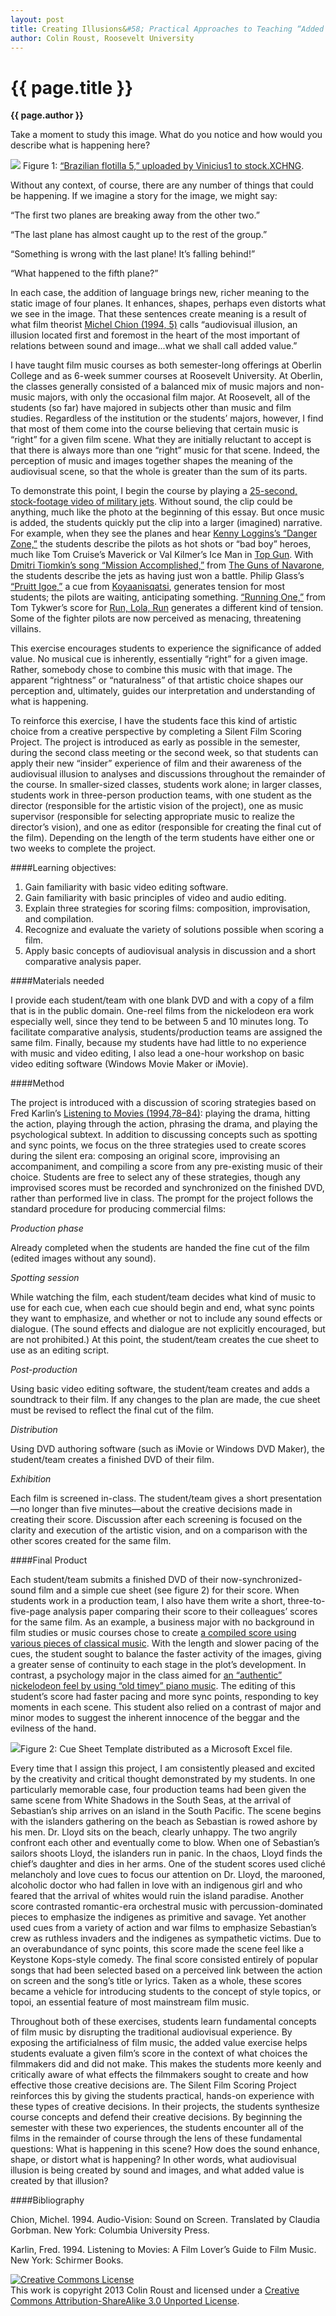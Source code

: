 ```yaml
---
layout: post
title: Creating Illusions&#58; Practical Approaches to Teaching “Added Value” in Audiovisual Artworks
author: Colin Roust, Roosevelt University
---
```


{{ page.title }}
================

**{{ page.author }}**


Take a moment to study this image. What do you notice and how would you describe what is happening here?
 
<img src="image01.jpg"> Figure 1: [“Brazilian flotilla 5,” uploaded by Vinicius1 to stock.XCHNG](http://www.sxc.hu/photo/727959).

Without any context, of course, there are any number of things that could be happening. If we imagine a story for the image, we might say:

“The first two planes are breaking away from the other two.”

“The last plane has almost caught up to the rest of the group.”

“Something is wrong with the last plane! It’s falling behind!”

“What happened to the fifth plane?”

In each case, the addition of language brings new, richer meaning to the static image of four planes. It enhances, shapes, perhaps even distorts what we see in the image. That these sentences create meaning is a result of what film theorist [Michel Chion (1994, 5)](http://books.google.com/books?id=is_HyxAyMkMC&lpg=PP1&pg=PA5#v=onepage&q&f=false) calls “audiovisual illusion, an illusion located first and foremost in the heart of the most important of relations between sound and image...what we shall call added value.”

I have taught film music courses as both semester-long offerings at Oberlin College and as 6-week summer courses at Roosevelt University. At Oberlin, the classes generally consisted of a balanced mix of music majors and non-music majors, with only the occasional film major. At Roosevelt, all of the students (so far) have majored in subjects other than music and film studies. Regardless of the institution or the students’ majors, however, I find that most of them come into the course believing that certain music is “right” for a given film scene. What they are initially reluctant to accept is that there is always more than one “right” music for that scene. Indeed, the perception of music and images together shapes the meaning of the audiovisual scene, so that the whole is greater than the sum of its parts.

To demonstrate this point, I begin the course by playing a [25-second, stock-footage video of military jets](https://docs.google.com/file/d/0B5qQsOBXLwvxc2hBTFNHM0M3NTg). Without sound, the clip could be anything, much like the photo at the beginning of this essay. But once music is added, the students quickly put the clip into a larger (imagined) narrative. For example, when they see the planes and hear [Kenny Loggins’s “Danger Zone,”](http://www.youtube.com/watch?v=yK0P1Bk8Cx4) the students describe the pilots as hot shots or “bad boy” heroes, much like Tom Cruise’s Maverick or Val Kilmer’s Ice Man in [Top Gun](http://www.imdb.com/title/tt0092099/). With [Dmitri Tiomkin’s song “Mission Accomplished,”](http://youtu.be/1XHD2O_A7EM?t=3m10s) from [The Guns of Navarone](http://www.imdb.com/title/tt0054953/), the students describe the jets as having just won a battle. Philip Glass’s [“Pruitt Igoe,”](http://grooveshark.com/s/Pruitt+Igoe/2gQc63?src=5) a cue from [Koyaanisqatsi](http://www.imdb.com/title/tt0085809/), generates tension for most students; the pilots are waiting, anticipating something. [“Running One,”](http://grooveshark.com/s/Running+One+Johnny+Klimek+Reinhold+Heil+Tom+Tykwer/4dDBh5?src=5) from Tom Tykwer’s score for [Run, Lola, Run](http://www.imdb.com/title/tt0130827/) generates a different kind of tension. Some of the fighter pilots are now perceived as menacing, threatening villains.

This exercise encourages students to experience the significance of added value. No musical cue is inherently, essentially “right” for a given image. Rather, somebody chose to combine this music with that image. The apparent “rightness” or “naturalness” of that artistic choice shapes our perception and, ultimately, guides our interpretation and understanding of what is happening.

To reinforce this exercise, I have the students face this kind of artistic choice from a creative perspective by completing a Silent Film Scoring Project. The project is introduced as early as possible in the semester, during the second class meeting or the second week, so that students can apply their new “insider” experience of film and their awareness of the audiovisual illusion to analyses and discussions throughout the remainder of the course. In smaller-sized classes, students work alone; in larger classes, students work in three-person production teams, with one student as the director (responsible for the artistic vision of the project), one as music supervisor (responsible for selecting appropriate music to realize the director’s vision), and one as editor (responsible for creating the final cut of the film). Depending on the length of the term students have either one or two weeks to complete the project.

####Learning objectives:

1.  Gain familiarity with basic video editing software.
2.  Gain familiarity with basic principles of video and audio editing.
3.  Explain three strategies for scoring films: composition, improvisation, and compilation.
4.  Recognize and evaluate the variety of solutions possible when scoring a film.
5.  Apply basic concepts of audiovisual analysis in discussion and a short comparative analysis paper.

####Materials needed

I provide each student/team with one blank DVD and with a copy of a film that is in the public domain. One-reel films from the nickelodeon era work especially well, since they tend to be between 5 and 10 minutes long. To facilitate comparative analysis, students/production teams are assigned the same film. Finally, because my students have had little to no experience with music and video editing, I also lead a one-hour workshop on basic video editing software (Windows Movie Maker or iMovie).

####Method

The project is introduced with a discussion of scoring strategies based on Fred Karlin’s [Listening to Movies (1994,78–84)](http://books.google.com/books?id=2h4JAQAAMAAJ): playing the drama, hitting the action, playing through the action, phrasing the drama, and playing the psychological subtext. In addition to discussing concepts such as spotting and sync points, we focus on the three strategies used to create scores during the silent era: composing an original score, improvising an accompaniment, and compiling a score from any pre-existing music of their choice. Students are free to select any of these strategies, though any improvised scores must be recorded and synchronized on the finished DVD, rather than performed live in class. The prompt for the project follows the standard procedure for producing commercial films:

_Production phase_

Already completed when the students are handed the fine cut of the film (edited images without any sound).

_Spotting session_

While watching the film, each student/team decides what kind of music to use for each cue, when each cue should begin and end, what sync points they want to emphasize, and whether or not to include any sound effects or dialogue. (The sound effects and dialogue are not explicitly encouraged, but are not prohibited.) At this point, the student/team creates the cue sheet to use as an editing script.

_Post-production_

Using basic video editing software, the student/team creates and adds a soundtrack to their film. If any changes to the plan are made, the cue sheet must be revised to reflect the final cut of the film.

_Distribution_

Using DVD authoring software (such as iMovie or Windows DVD Maker), the student/team creates a finished DVD of their film.

_Exhibition_

Each film is screened in-class. The student/team gives a short presentation—no longer than five minutes—about the creative decisions made in creating their score. Discussion after each screening is focused on the clarity and execution of the artistic vision, and on a comparison with the other scores created for the same film.

####Final Product

Each student/team submits a finished DVD of their now-synchronized-sound film and a simple cue sheet (see figure 2) for their score. When students work in a production team, I also have them write a short, three-to-five-page analysis paper comparing their score to their colleagues’ scores for the same film. As an example, a business major with no background in film studies or music courses chose to create [a compiled score using various pieces of classical music](https://docs.google.com/file/d/0B5qQsOBXLwvxUGMzek1BWF96YzQ/edit?usp=sharing). With the length and slower pacing of the cues, the student sought to balance the faster activity of the images, giving a greater sense of continuity to each stage in the plot’s development. In contrast, a psychology major in the class aimed for [an “authentic” nickelodeon feel by using “old timey” piano music](https://docs.google.com/file/d/0B5qQsOBXLwvxWHpKdFBWSl9sTHc/edit?usp=sharing). The editing of this student’s score had faster pacing and more sync points, responding to key moments in each scene. This student also relied on a contrast of major and minor modes to suggest the inherent innocence of the beggar and the evilness of the hand.  

<img src="image00.png">Figure 2: Cue Sheet Template distributed as a Microsoft Excel file.

Every time that I assign this project, I am consistently pleased and excited by the creativity and critical thought demonstrated by my students. In one particularly memorable case, four production teams had been given the same scene from White Shadows in the South Seas, at the arrival of Sebastian’s ship arrives on an island in the South Pacific. The scene begins with the islanders gathering on the beach as Sebastian is rowed ashore by his men. Dr. Lloyd sits on the beach, clearly unhappy. The two angrily confront each other and eventually come to blow. When one of Sebastian’s sailors shoots Lloyd, the islanders run in panic. In the chaos, Lloyd finds the chief’s daughter and dies in her arms. One of the student scores used cliché melancholy and love cues to focus our attention on Dr. Lloyd, the marooned, alcoholic doctor who had fallen in love with an indigenous girl and who feared that the arrival of whites would ruin the island paradise. Another score contrasted romantic-era orchestral music with percussion-dominated pieces to emphasize the indigenes as primitive and savage. Yet another used cues from a variety of action and war films to emphasize Sebastian’s crew as ruthless invaders and the indigenes as sympathetic victims. Due to an overabundance of sync points, this score made the scene feel like a Keystone Kops-style comedy. The final score consisted entirely of popular songs that had been selected based on a perceived link between the action on screen and the song’s title or lyrics. Taken as a whole, these scores became a vehicle for introducing students to the concept of style topics, or topoi, an essential feature of most mainstream film music.

Throughout both of these exercises, students learn fundamental concepts of film music by disrupting the traditional audiovisual experience. By exposing the artificialness of film music, the added value exercise helps students evaluate a given film’s score in the context of what choices the filmmakers did and did not make.  This makes the students more keenly and critically aware of what effects the filmmakers sought to create and how effective those creative decisions are. The Silent Film Scoring Project reinforces this by giving the students practical, hands-on experience with these types of creative decisions. In their projects, the students synthesize course concepts and defend their creative decisions. By beginning the semester with these two experiences, the students encounter all of the films in the remainder of course through the lens of these fundamental questions: What is happening in this scene? How does the sound enhance, shape, or distort what is happening? In other words, what audiovisual illusion is being created by sound and images, and what added value is created by that illusion?

####Bibliography

Chion, Michel. 1994. Audio-Vision: Sound on Screen. Translated by Claudia Gorbman. New York: Columbia University Press.

Karlin, Fred. 1994. Listening to Movies: A Film Lover’s Guide to Film Music. New York: Schirmer Books.


<a rel="license" href="http://creativecommons.org/licenses/by-sa/3.0/"><img alt="Creative Commons License" style="border-width:0" src="http://i.creativecommons.org/l/by-sa/3.0/88x31.png" /></a><br />This work is copyright 2013 Colin Roust and licensed under a <a rel="license" href="http://creativecommons.org/licenses/by-sa/3.0/">Creative Commons Attribution-ShareAlike 3.0 Unported License</a>.

